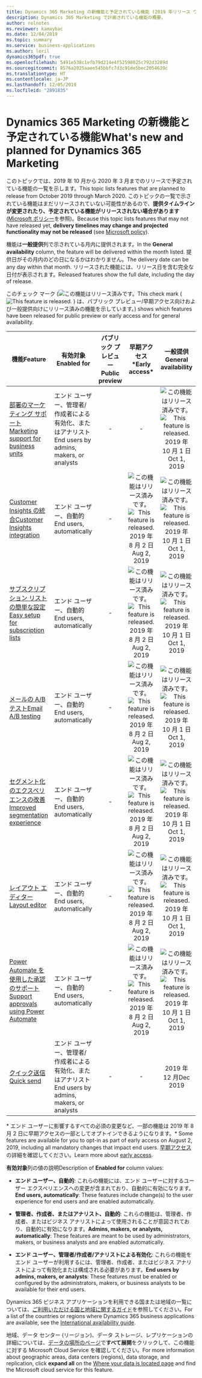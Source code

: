 ```yaml
---
title: Dynamics 365 Marketing の新機能と予定されている機能 (2019 年リリース ウェーブ 2)
description: Dynamics 365 Marketing で計画されている機能の概要。
author: relnotes
ms.reviewer: kamaybac
ms.date: 12/04/2019
ms.topic: summary
ms.service: business-applications
ms.author: loril
dynamics365pdf: true
ms.openlocfilehash: 5491e538c1efb79d214e4f52598025c792d3289d
ms.sourcegitcommit: 8576a2025aaee545bbfc7d3c91de5bec2054639c
ms.translationtype: HT
ms.contentlocale: ja-JP
ms.lasthandoff: 12/05/2019
ms.locfileid: "2891835"
---
```

# <a name="whats-new-and-planned-for-dynamics-365-marketing"></a><span data-ttu-id="57fa9-103">Dynamics 365 Marketing の新機能と予定されている機能</span><span class="sxs-lookup"><span data-stu-id="57fa9-103">What's new and planned for Dynamics 365 Marketing</span></span>

<span data-ttu-id="57fa9-104">このトピックでは、2019 年 10 月から 2020 年 3 月までのリリースで予定されている機能の一覧を示します。</span><span class="sxs-lookup"><span data-stu-id="57fa9-104">This topic lists features that are planned to release from October 2019 through March 2020.</span></span> <span data-ttu-id="57fa9-105">このトピックの一覧で示されている機能はまだリリースされていない可能性があるので、**提供タイムラインが変更されたり、予定されている機能がリリースされない場合があります** ([Microsoft ポリシー](https://go.microsoft.com/fwlink/p/?linkid=2007332)を参照)。</span><span class="sxs-lookup"><span data-stu-id="57fa9-105">Because this topic lists features that may not have released yet, **delivery timelines may change and projected functionality may not be released** (see [Microsoft policy](https://go.microsoft.com/fwlink/p/?linkid=2007332)).</span></span>

<span data-ttu-id="57fa9-106">機能は**一般提供**列で示されている月内に提供されます。</span><span class="sxs-lookup"><span data-stu-id="57fa9-106">In the **General availability** column, the feature will be delivered within the month listed.</span></span> <span data-ttu-id="57fa9-107">提供日がその月内のどの日になるかはわかりません。</span><span class="sxs-lookup"><span data-stu-id="57fa9-107">The delivery date can be any day within that month.</span></span> <span data-ttu-id="57fa9-108">リリースされた機能には、リリース日を含む完全な日付が表示されます。</span><span class="sxs-lookup"><span data-stu-id="57fa9-108">Released features show the full date, including the day of release.</span></span>

<span data-ttu-id="57fa9-109">このチェック マーク (![この機能はリリース済みです。](/dynamics365-release-plan/media/green-checkmark.png "この機能はリリース済みです。")</span><span class="sxs-lookup"><span data-stu-id="57fa9-109">This check mark (![This feature is released.](/dynamics365-release-plan/media/green-checkmark.png "This feature is released.")</span></span> <span data-ttu-id="57fa9-110">) は、パブリック プレビュー/早期アクセス向けおよび一般提供向けにリリース済みの機能を示しています。</span><span class="sxs-lookup"><span data-stu-id="57fa9-110">) shows which features have been released for public preview or early access and for general availability.</span></span>

| <span data-ttu-id="57fa9-111">機能</span><span class="sxs-lookup"><span data-stu-id="57fa9-111">Feature</span></span>    | <span data-ttu-id="57fa9-112">有効対象</span><span class="sxs-lookup"><span data-stu-id="57fa9-112">Enabled for</span></span>    |  <span data-ttu-id="57fa9-113">パブリック プレビュー</span><span class="sxs-lookup"><span data-stu-id="57fa9-113">Public preview</span></span> |  <span data-ttu-id="57fa9-114">早期アクセス\*</span><span class="sxs-lookup"><span data-stu-id="57fa9-114">Early access\*</span></span> | <span data-ttu-id="57fa9-115">一般提供</span><span class="sxs-lookup"><span data-stu-id="57fa9-115">General availability</span></span> | 
| ---------- |---------------- | :---------------: |:-----------:|:--------------: |
| [<span data-ttu-id="57fa9-116">部署のマーケティング サポート</span><span class="sxs-lookup"><span data-stu-id="57fa9-116">Marketing support for business units</span></span>](marketing-support-business-units.md) | <span data-ttu-id="57fa9-117">エンド ユーザー、管理者/作成者による有効化、またはアナリスト</span><span class="sxs-lookup"><span data-stu-id="57fa9-117">End users by admins, makers, or analysts</span></span>|-|-|<span data-ttu-id="57fa9-118">![この機能はリリース済みです。](/dynamics365-release-plan/media/green-checkmark.png "この機能はリリース済みです。")</span><span class="sxs-lookup"><span data-stu-id="57fa9-118">![This feature is released.](/dynamics365-release-plan/media/green-checkmark.png "This feature is released.")</span></span> <span data-ttu-id="57fa9-119">2019 年 10 月 1 日</span><span class="sxs-lookup"><span data-stu-id="57fa9-119">Oct 1, 2019</span></span> | 
| [<span data-ttu-id="57fa9-120">Customer Insights の統合</span><span class="sxs-lookup"><span data-stu-id="57fa9-120">Customer Insights integration</span></span>](customer-insights-integration.md) | <span data-ttu-id="57fa9-121">エンド ユーザー、自動的</span><span class="sxs-lookup"><span data-stu-id="57fa9-121">End users, automatically</span></span>|-|<span data-ttu-id="57fa9-122">![この機能はリリース済みです。](/dynamics365-release-plan/media/green-checkmark.png "この機能はリリース済みです。")</span><span class="sxs-lookup"><span data-stu-id="57fa9-122">![This feature is released.](/dynamics365-release-plan/media/green-checkmark.png "This feature is released.")</span></span> <span data-ttu-id="57fa9-123">2019 年 8 月 2 日</span><span class="sxs-lookup"><span data-stu-id="57fa9-123">Aug 2, 2019</span></span>|<span data-ttu-id="57fa9-124">![この機能はリリース済みです。](/dynamics365-release-plan/media/green-checkmark.png "この機能はリリース済みです。")</span><span class="sxs-lookup"><span data-stu-id="57fa9-124">![This feature is released.](/dynamics365-release-plan/media/green-checkmark.png "This feature is released.")</span></span> <span data-ttu-id="57fa9-125">2019 年 10 月 1 日</span><span class="sxs-lookup"><span data-stu-id="57fa9-125">Oct 1, 2019</span></span> | 
| [<span data-ttu-id="57fa9-126">サブスクリプション リストの簡単な設定</span><span class="sxs-lookup"><span data-stu-id="57fa9-126">Easy setup for subscription lists</span></span>](easy-setup-subscription-lists.md) | <span data-ttu-id="57fa9-127">エンド ユーザー、自動的</span><span class="sxs-lookup"><span data-stu-id="57fa9-127">End users, automatically</span></span>|-|<span data-ttu-id="57fa9-128">![この機能はリリース済みです。](/dynamics365-release-plan/media/green-checkmark.png "この機能はリリース済みです。")</span><span class="sxs-lookup"><span data-stu-id="57fa9-128">![This feature is released.](/dynamics365-release-plan/media/green-checkmark.png "This feature is released.")</span></span> <span data-ttu-id="57fa9-129">2019 年 8 月 2 日</span><span class="sxs-lookup"><span data-stu-id="57fa9-129">Aug 2, 2019</span></span>|<span data-ttu-id="57fa9-130">![この機能はリリース済みです。](/dynamics365-release-plan/media/green-checkmark.png "この機能はリリース済みです。")</span><span class="sxs-lookup"><span data-stu-id="57fa9-130">![This feature is released.](/dynamics365-release-plan/media/green-checkmark.png "This feature is released.")</span></span> <span data-ttu-id="57fa9-131">2019 年 10 月 1 日</span><span class="sxs-lookup"><span data-stu-id="57fa9-131">Oct 1, 2019</span></span> | 
| [<span data-ttu-id="57fa9-132">メールの A/B テスト</span><span class="sxs-lookup"><span data-stu-id="57fa9-132">Email A/B testing</span></span>](email-ab-testing.md) | <span data-ttu-id="57fa9-133">エンド ユーザー、自動的</span><span class="sxs-lookup"><span data-stu-id="57fa9-133">End users, automatically</span></span>|-|<span data-ttu-id="57fa9-134">![この機能はリリース済みです。](/dynamics365-release-plan/media/green-checkmark.png "この機能はリリース済みです。")</span><span class="sxs-lookup"><span data-stu-id="57fa9-134">![This feature is released.](/dynamics365-release-plan/media/green-checkmark.png "This feature is released.")</span></span> <span data-ttu-id="57fa9-135">2019 年 8 月 2 日</span><span class="sxs-lookup"><span data-stu-id="57fa9-135">Aug 2, 2019</span></span>|<span data-ttu-id="57fa9-136">![この機能はリリース済みです。](/dynamics365-release-plan/media/green-checkmark.png "この機能はリリース済みです。")</span><span class="sxs-lookup"><span data-stu-id="57fa9-136">![This feature is released.](/dynamics365-release-plan/media/green-checkmark.png "This feature is released.")</span></span> <span data-ttu-id="57fa9-137">2019 年 10 月 1 日</span><span class="sxs-lookup"><span data-stu-id="57fa9-137">Oct 1, 2019</span></span> | 
| [<span data-ttu-id="57fa9-138">セグメント化のエクスペリエンスの改善</span><span class="sxs-lookup"><span data-stu-id="57fa9-138">Improved segmentation experience</span></span>](improved-segmentation-experience.md) | <span data-ttu-id="57fa9-139">エンド ユーザー、自動的</span><span class="sxs-lookup"><span data-stu-id="57fa9-139">End users, automatically</span></span>|-|<span data-ttu-id="57fa9-140">![この機能はリリース済みです。](/dynamics365-release-plan/media/green-checkmark.png "この機能はリリース済みです。")</span><span class="sxs-lookup"><span data-stu-id="57fa9-140">![This feature is released.](/dynamics365-release-plan/media/green-checkmark.png "This feature is released.")</span></span> <span data-ttu-id="57fa9-141">2019 年 8 月 2 日</span><span class="sxs-lookup"><span data-stu-id="57fa9-141">Aug 2, 2019</span></span>|<span data-ttu-id="57fa9-142">![この機能はリリース済みです。](/dynamics365-release-plan/media/green-checkmark.png "この機能はリリース済みです。")</span><span class="sxs-lookup"><span data-stu-id="57fa9-142">![This feature is released.](/dynamics365-release-plan/media/green-checkmark.png "This feature is released.")</span></span> <span data-ttu-id="57fa9-143">2019 年 10 月 1 日</span><span class="sxs-lookup"><span data-stu-id="57fa9-143">Oct 1, 2019</span></span> | 
| [<span data-ttu-id="57fa9-144">レイアウト エディター</span><span class="sxs-lookup"><span data-stu-id="57fa9-144">Layout editor</span></span>](layout-editor.md) | <span data-ttu-id="57fa9-145">エンド ユーザー、自動的</span><span class="sxs-lookup"><span data-stu-id="57fa9-145">End users, automatically</span></span>|-|<span data-ttu-id="57fa9-146">![この機能はリリース済みです。](/dynamics365-release-plan/media/green-checkmark.png "この機能はリリース済みです。")</span><span class="sxs-lookup"><span data-stu-id="57fa9-146">![This feature is released.](/dynamics365-release-plan/media/green-checkmark.png "This feature is released.")</span></span> <span data-ttu-id="57fa9-147">2019 年 8 月 2 日</span><span class="sxs-lookup"><span data-stu-id="57fa9-147">Aug 2, 2019</span></span>|<span data-ttu-id="57fa9-148">![この機能はリリース済みです。](/dynamics365-release-plan/media/green-checkmark.png "この機能はリリース済みです。")</span><span class="sxs-lookup"><span data-stu-id="57fa9-148">![This feature is released.](/dynamics365-release-plan/media/green-checkmark.png "This feature is released.")</span></span> <span data-ttu-id="57fa9-149">2019 年 10 月 1 日</span><span class="sxs-lookup"><span data-stu-id="57fa9-149">Oct 1, 2019</span></span> | 
| [<span data-ttu-id="57fa9-150">Power Automate を使用した承認のサポート</span><span class="sxs-lookup"><span data-stu-id="57fa9-150">Support approvals using Power Automate</span></span>](support-approvals-using.md) | <span data-ttu-id="57fa9-151">エンド ユーザー、自動的</span><span class="sxs-lookup"><span data-stu-id="57fa9-151">End users, automatically</span></span>|-|<span data-ttu-id="57fa9-152">![この機能はリリース済みです。](/dynamics365-release-plan/media/green-checkmark.png "この機能はリリース済みです。")</span><span class="sxs-lookup"><span data-stu-id="57fa9-152">![This feature is released.](/dynamics365-release-plan/media/green-checkmark.png "This feature is released.")</span></span> <span data-ttu-id="57fa9-153">2019 年 8 月 2 日</span><span class="sxs-lookup"><span data-stu-id="57fa9-153">Aug 2, 2019</span></span>|<span data-ttu-id="57fa9-154">![この機能はリリース済みです。](/dynamics365-release-plan/media/green-checkmark.png "この機能はリリース済みです。")</span><span class="sxs-lookup"><span data-stu-id="57fa9-154">![This feature is released.](/dynamics365-release-plan/media/green-checkmark.png "This feature is released.")</span></span> <span data-ttu-id="57fa9-155">2019 年 10 月 1 日</span><span class="sxs-lookup"><span data-stu-id="57fa9-155">Oct 1, 2019</span></span> | 
| [<span data-ttu-id="57fa9-156">クイック送信</span><span class="sxs-lookup"><span data-stu-id="57fa9-156">Quick send</span></span>](quick-send.md) | <span data-ttu-id="57fa9-157">エンド ユーザー、管理者/作成者による有効化、またはアナリスト</span><span class="sxs-lookup"><span data-stu-id="57fa9-157">End users by admins, makers, or analysts</span></span>|-|-|<span data-ttu-id="57fa9-158">2019 年 12 月</span><span class="sxs-lookup"><span data-stu-id="57fa9-158">Dec 2019</span></span> | 

<span data-ttu-id="57fa9-159">\* エンド ユーザーに影響するすべての必須の変更など、一部の機能は 2019 年 8 月 2 日に早期アクセスの一部としてオプトインできるようになります。</span><span class="sxs-lookup"><span data-stu-id="57fa9-159">\* Some features are available for you to opt-in as part of early access on  August 2, 2019, including all mandatory changes that impact end users.</span></span> <span data-ttu-id="57fa9-160">[早期アクセス](https://aka.ms/EarlyAccessFAQ)の詳細を確認してください。</span><span class="sxs-lookup"><span data-stu-id="57fa9-160">Learn more about [early access](https://aka.ms/EarlyAccessFAQ).</span></span>

<span data-ttu-id="57fa9-161">**有効対象**列の値の説明</span><span class="sxs-lookup"><span data-stu-id="57fa9-161">Description of **Enabled for** column values:</span></span>

- <span data-ttu-id="57fa9-162">**エンド ユーザー、自動的**: これらの機能には、エンド ユーザーに対するユーザー エクスペリエンスへの変更が含まれており、自動的に有効になります。</span><span class="sxs-lookup"><span data-stu-id="57fa9-162">**End users, automatically**: These features include change(s) to the user experience for end users and are enabled automatically.</span></span>

- <span data-ttu-id="57fa9-163">**管理者、作成者、またはアナリスト、自動的**: これらの機能は、管理者、作成者、またはビジネス アナリストによって使用されることが意図されており、自動的に有効になります。</span><span class="sxs-lookup"><span data-stu-id="57fa9-163">**Admins, makers, or analysts, automatically**: These features are meant to be used by administrators, makers, or business analysts and are enabled automatically.</span></span>

- <span data-ttu-id="57fa9-164">**エンド ユーザー、管理者/作成者/アナリストによる有効化**: これらの機能をエンド ユーザーが利用するには、管理者、作成者、またはビジネス アナリストによって有効化または構成される必要があります。</span><span class="sxs-lookup"><span data-stu-id="57fa9-164">**End users by admins, makers, or analysts**: These features must be enabled or configured by the administrators, makers, or business analysts to be available for their end users.</span></span>


<span data-ttu-id="57fa9-165">Dynamics 365 ビジネス アプリケーションを利用できる国または地域の一覧については、[ご利用いただける国と地域に関するガイド](https://aka.ms/dynamics_365_international_availability_deck)を参照してください。</span><span class="sxs-lookup"><span data-stu-id="57fa9-165">For a list of the countries or regions where Dynamics 365 business applications are available, see the [International availability guide](https://aka.ms/dynamics_365_international_availability_deck).</span></span> 

<span data-ttu-id="57fa9-166">地域、データ センター (リージョン)、データ ストレージ、レプリケーションの詳細については、[データの場所のページ](https://www.microsoft.com/trust-center/privacy/data-location)で**すべて展開**をクリックして、この機能に対する Microsoft Cloud Service を確認してください。</span><span class="sxs-lookup"><span data-stu-id="57fa9-166">For more information about geographic areas, data centers (regions), data storage, and replication, click **expand all** on the [Where your data is located page](https://www.microsoft.com/trust-center/privacy/data-location) and find the Microsoft cloud service for this feature.</span></span> 